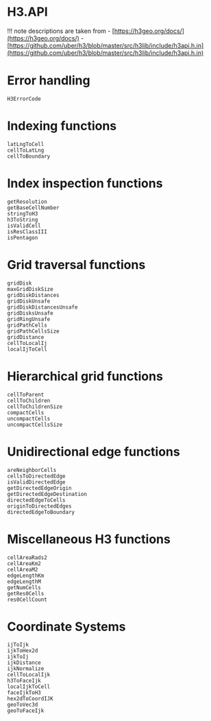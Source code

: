 # H3.API

!!! note
    descriptions are taken from
    - [https://h3geo.org/docs/](https://h3geo.org/docs/)
    - [https://github.com/uber/h3/blob/master/src/h3lib/include/h3api.h.in](https://github.com/uber/h3/blob/master/src/h3lib/include/h3api.h.in)

# Error handling
```@docs
H3ErrorCode
```

# Indexing functions
```@docs
latLngToCell
cellToLatLng
cellToBoundary
```

# Index inspection functions
```@docs
getResolution
getBaseCellNumber
stringToH3
h3ToString
isValidCell
isResClassIII
isPentagon
```

# Grid traversal functions
```@docs
gridDisk
maxGridDiskSize
gridDiskDistances
gridDiskUnsafe
gridDiskDistancesUnsafe
gridDisksUnsafe
gridRingUnsafe
gridPathCells
gridPathCellsSize
gridDistance
cellToLocalIj
localIjToCell
```

# Hierarchical grid functions
```@docs
cellToParent
cellToChildren
cellToChildrenSize
compactCells
uncompactCells
uncompactCellsSize
```

# Unidirectional edge functions
```@docs
areNeighborCells
cellsToDirectedEdge
isValidDirectedEdge
getDirectedEdgeOrigin
getDirectedEdgeDestination
directedEdgeToCells
originToDirectedEdges
directedEdgeToBoundary
```

# Miscellaneous H3 functions
```@docs
cellAreaRads2
cellAreaKm2
cellAreaM2
edgeLengthKm
edgeLengthM
getNumCells
getRes0Cells
res0CellCount
```

# Coordinate Systems
```@docs
ijToIjk
ijkToHex2d
ijkToIj
ijkDistance
ijkNormalize
cellToLocalIjk
h3ToFaceIjk
localIjkToCell
faceIjkToH3
hex2dToCoordIJK
geoToVec3d
geoToFaceIjk
```
